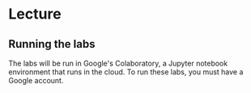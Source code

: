 # Lecture

## Running the labs
The labs will be run in Google's Colaboratory, a Jupyter notebook environment that runs in the cloud. To run these labs, you must have a Google account.

